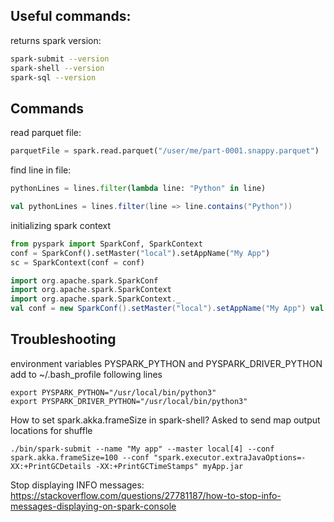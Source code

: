 ## Useful commands:
returns spark version:
```sh
spark-submit --version
spark-shell --version
spark-sql --version
```

## Commands

read parquet file:
```python
parquetFile = spark.read.parquet("/user/me/part-0001.snappy.parquet")
```
find line in file:
```python
pythonLines = lines.filter(lambda line: "Python" in line)
```
```scala
val pythonLines = lines.filter(line => line.contains("Python"))
```
initializing spark context
```python
from pyspark import SparkConf, SparkContext
conf = SparkConf().setMaster("local").setAppName("My App")
sc = SparkContext(conf = conf)
```
```scala
import org.apache.spark.SparkConf
import org.apache.spark.SparkContext
import org.apache.spark.SparkContext._
val conf = new SparkConf().setMaster("local").setAppName("My App") val sc = new SparkContext(conf)
```

## Troubleshooting
environment variables PYSPARK_PYTHON and PYSPARK_DRIVER_PYTHON
add to ~/.bash_profile following lines
```
export PYSPARK_PYTHON="/usr/local/bin/python3"
export PYSPARK_DRIVER_PYTHON="/usr/local/bin/python3"
```

How to set spark.akka.frameSize in spark-shell?
Asked to send map output locations for shuffle
```
./bin/spark-submit --name "My app" --master local[4] --conf spark.akka.frameSize=100 --conf "spark.executor.extraJavaOptions=-XX:+PrintGCDetails -XX:+PrintGCTimeStamps" myApp.jar 
```
Stop displaying INFO messages:
https://stackoverflow.com/questions/27781187/how-to-stop-info-messages-displaying-on-spark-console
